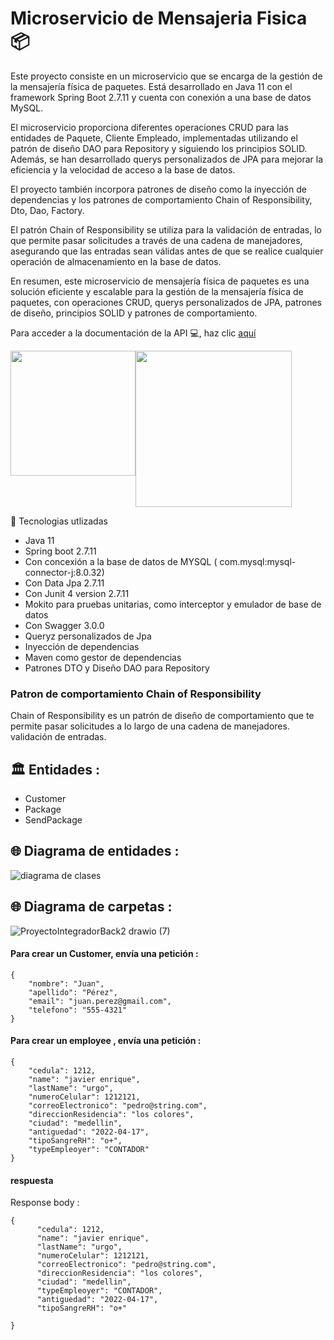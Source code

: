 
# Microservicio de Mensajeria Fisica 📦


Este proyecto consiste en un microservicio que se encarga de la gestión de la mensajería física de paquetes. Está desarrollado en Java 11 con el framework Spring Boot 2.7.11 y cuenta con conexión a una base de datos MySQL.

El microservicio proporciona diferentes operaciones CRUD para las entidades de Paquete, Cliente  Empleado, implementadas utilizando el patrón de diseño DAO para Repository y siguiendo los principios SOLID. Además, se han desarrollado querys personalizados de JPA para mejorar la eficiencia y la velocidad de acceso a la base de datos.

El proyecto también incorpora patrones de diseño como la inyección de dependencias y los patrones de comportamiento Chain of Responsibility, Dto, Dao, Factory.

El patrón Chain of Responsibility se utiliza para la validación de entradas, lo que permite pasar solicitudes a través de una cadena de manejadores, asegurando que las entradas sean válidas antes de que se realice cualquier operación de almacenamiento en la base de datos.

En resumen, este microservicio de mensajería física de paquetes es una solución eficiente y escalable para la gestión de la mensajería física de paquetes, con operaciones CRUD, querys personalizados de JPA, patrones de diseño, principios SOLID y patrones de comportamiento.


Para acceder a la documentación de la API 💻, haz clic [aquí](https://microserviciomensajeriafisica-production.up.railway.app/swagger-ui/index.html#/)

<div style="display:flex;">

<img src="https://user-images.githubusercontent.com/50783391/232255841-ca02df30-398c-4b98-b9eb-098f2adc092c.png" width="200">
<img src="https://user-images.githubusercontent.com/50783391/233194943-8b5fa737-8ee7-4a30-8ee7-fc961b901dae.png" width="250">

</div >


👷 Tecnologias utlizadas

* Java 11
* Spring boot 2.7.11
* Con concexión a la base de datos de MYSQL ( com.mysql:mysql-connector-j:8.0.32)
* Con Data Jpa 2.7.11
* Con Junit 4 version 2.7.11
* Mokito para pruebas unitarias, como interceptor y emulador de base de datos
* Con Swagger 3.0.0
* Queryz personalizados de Jpa
* Inyección de dependencias
* Maven como gestor de dependencias
* Patrones DTO y Diseño DAO para Repository

### Patron de comportamiento Chain of Responsibility

Chain of Responsibility es un patrón de diseño de comportamiento que te permite pasar solicitudes a lo largo de una cadena de manejadores.
validación de entradas.


## 🏛 Entidades :

- Customer
- Package
- SendPackage


## 🌐 Diagrama de entidades :

![diagrama de clases](https://user-images.githubusercontent.com/50783391/233198946-f2bd91f6-eb1c-4634-ab08-8bd649f5ed55.png)


## 🌐 Diagrama de carpetas  :

![ProyectoIntegradorBack2 drawio (7)](https://user-images.githubusercontent.com/50783391/233716114-ae4d0bfe-d05a-49af-b9f8-6711bfc7d071.png)




#### Para crear un Customer, envía una petición :


	{
		"nombre": "Juan",
		"apellido": "Pérez",
		"email": "juan.perez@gmail.com",
		"telefono": "555-4321"
	}



#### Para crear  un employee , envía una petición :


	{
		"cedula": 1212,
		"name": "javier enrique",
		"lastName": "urgo",
		"numeroCelular": 1212121,
		"correoElectronico": "pedro@string.com",
		"direccionResidencia": "los colores",
		"ciudad": "medellin",
		"antiguedad": "2022-04-17",
		"tipoSangreRH": "o+",
		"typeEmpleoyer": "CONTADOR"
	}


#### respuesta 

	
Response body : 

	{
		  "cedula": 1212,
		  "name": "javier enrique",
		  "lastName": "urgo",
		  "numeroCelular": 1212121,
		  "correoElectronico": "pedro@string.com",
		  "direccionResidencia": "los colores",
		  "ciudad": "medellin",
		  "typeEmpleoyer": "CONTADOR",
		  "antiguedad": "2022-04-17",
		  "tipoSangreRH": "o+"

	}

 
